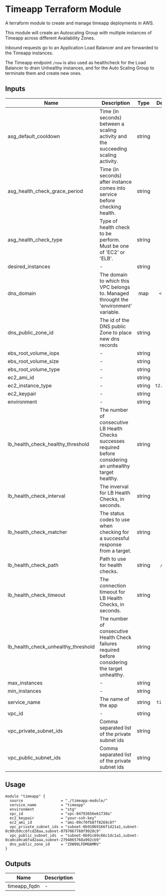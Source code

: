 # Timeapp Terraform Module

A terraform module to create and manage timeapp deployments in AWS.

This module will create an Autoscaling Group with multiple instances of Timeapp across different Availability Zones.

Inbound requests go to an Application Load Balancer and are forwarded to the Timeapp instances.

The Timeapp endpoint `/now` is also used as healthcheck for the Load Balancer to drain Unhealthy instances, and for the Auto Scaling Group to terminate them and create new ones.

## Inputs

| Name | Description | Type | Default | Required |
|------|-------------|:----:|:-----:|:-----:|
| asg\_default_cooldown | Time (in seconds) between a scaling activity and the succeeding scaling activity. | string | `300` | no |
| asg\_health\_check\_grace_period | Time (in seconds) after instance comes into service before checking health. | string | `300` | no |
| asg\_health\_check_type | Type of health check to be perform. Must be one of 'EC2' or 'ELB'. | string | `ELB` | no |
| desired_instances | - | string | `3` | no |
| dns\_domain | The domain to which this VPC belongs to. Managed throught the 'environment' variable. | map | `<map>` | no |
| dns\_public\_zone_id | The id of the DNS public Zone to place new dns records | string | - | yes |
| ebs\_root\_volume_iops | - | string | `0` | no |
| ebs\_root\_volume_size | - | string | `16` | no |
| ebs\_root\_volume_type | - | string | `gp2` | no |
| ec2\_ami_id | - | string | - | yes |
| ec2\_instance_type | - | string | `t2.small` | no |
| ec2_keypair | - | string | - | yes |
| environment | - | string | - | yes |
| lb\_health\_check\_healthy_threshold | The number of consecutive LB Health Checks successes required before considering an unhealthy target healthy. | string | `5` | no |
| lb\_health\_check_interval | The inverval for LB Health Checks, in seconds. | string | `10` | no |
| lb\_health\_check_matcher | The status codes to use when checking for a successful response from a target. | string | `200` | no |
| lb\_health\_check_path | Path to use for health checks. | string | `/now` | no |
| lb\_health\_check_timeout | The connection timeout for LB Health Checks, in seconds. | string | `5` | no |
| lb\_health\_check\_unhealthy_threshold | The number of consecutive Health Check failures required before considering the target unhealthy. | string | `2` | no |
| max_instances | - | string | `5` | no |
| min_instances | - | string | `2` | no |
| service_name | The name of the app | string | `timeapp` | no |
| vpc_id | - | string | - | yes |
| vpc\_private\_subnet_ids | Comma separated list of the private subnet ids | string | - | yes |
| vpc\_public\_subnet_ids | Comma separated list of the private subnet ids | string | - | yes |

## Usage

```
module "timeapp" {
  source                 = "./timeapp-module/"
  service_name           = "timeapp"
  environment            = "stg"
  vpc_id                 = "vpc-04793656e61730a"
  ec2_keypair            = "your-ssh-key"
  ec2_ami_id             = "ami-09cf0fb8ff8269c8f"
  vpc_private_subnet_ids = "subnet-0b91069166f1d21a1,subnet-0c90c69cc6fcd28aa,subnet-0797067768f9928c9"
  vpc_public_subnet_ids  = "subnet-0b91c69c66c1dc1a1,subnet-0ca0ca9ca6fad2aaa,subnet-2794065768a992cb9"
  dns_public_zone_id     = "ZXW99LFDMOAMRV"
}
```

## Outputs

| Name | Description |
|------|-------------|
| timeapp_fqdn | - |
